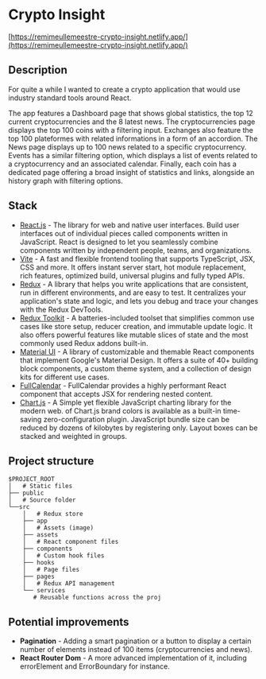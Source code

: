 # Crypto Insight

[https://remimeullemeestre-crypto-insight.netlify.app/](https://remimeullemeestre-crypto-insight.netlify.app/)


## Description

For quite a while I wanted to create a crypto application that would use industry standard tools around React.

The app features a Dashboard page that shows global statistics, the top 12 current cryptocurrencies and the 8 latest news. The cryptocurrencies page displays the top 100 coins with a filtering input. Exchanges also feature the top 100 plateformes with related informations in a form of an accordion. The News page displays up to 100 news related to a specific cryptocurrency. Events has a similar filtering option, which displays a list of events related to a cryptocurrency and an associated calendar. Finally, each coin has a dedicated page offering a broad insight of statistics and links, alongside an history graph with filtering options.


<!-- [![Project thumbnail](./public/images/blog.png)](https://remimeullemeestre-crypto-insight.netlify.app/) -->

## Stack

- [React.js](https://react.dev/) - The library for web and native user interfaces. Build user interfaces out of individual pieces called components written in JavaScript. React is designed to let you seamlessly combine components written by independent people, teams, and organizations.
- [Vite](https://vitejs.dev/) - A fast and flexible frontend tooling that supports TypeScript, JSX, CSS and more. It offers instant server start, hot module replacement, rich features, optimized build, universal plugins and fully typed APIs.
- [Redux](https://redux.js.org/) - A library that helps you write applications that are consistent, run in different environments, and are easy to test. It centralizes your application's state and logic, and lets you debug and trace your changes with the Redux DevTools.
- [Redux Toolkit](https://redux-toolkit.js.org) - A batteries-included toolset that simplifies common use cases like store setup, reducer creation, and immutable update logic. It also offers powerful features like mutable slices of state and the most commonly used Redux addons built-in.
- [Material UI](https://mui.com) - A library of customizable and themable React components that implement Google's Material Design. It offers a suite of 40+ building block components, a custom theme system, and a collection of design kits for different use cases.
- [FullCalendar](https://fullcalendar.io) - FullCalendar provides a highly performant React component that accepts JSX for rendering nested content.
- [Chart.js](https://www.chartjs.org) - A Simple yet flexible JavaScript charting library for the modern web. of Chart.js brand colors is available as a built-in time-saving zero-configuration plugin. JavaScript bundle size can be reduced by dozens of kilobytes by registering only. Layout boxes can be stacked and weighted in groups.


## Project structure

```
$PROJECT_ROOT
│   # Static files
├── public
│   # Source folder
└──src
    │   # Redux store
    ├── app
    │   # Assets (image)
    ├── assets
    │   # React component files
    ├── components
    │   # Custom hook files
    ├── hooks
    │   # Page files
    ├── pages
    │   # Redux API management
    └── services
       # Reusable functions across the proj
```

## Potential improvements

- **Pagination** - Adding a smart pagination or a button to display a certain number of elements instead of 100 items (cryptocurrencies and news).
- **React Router Dom** - A more advanced implementation of it, including errorElement and ErrorBoundary for instance.